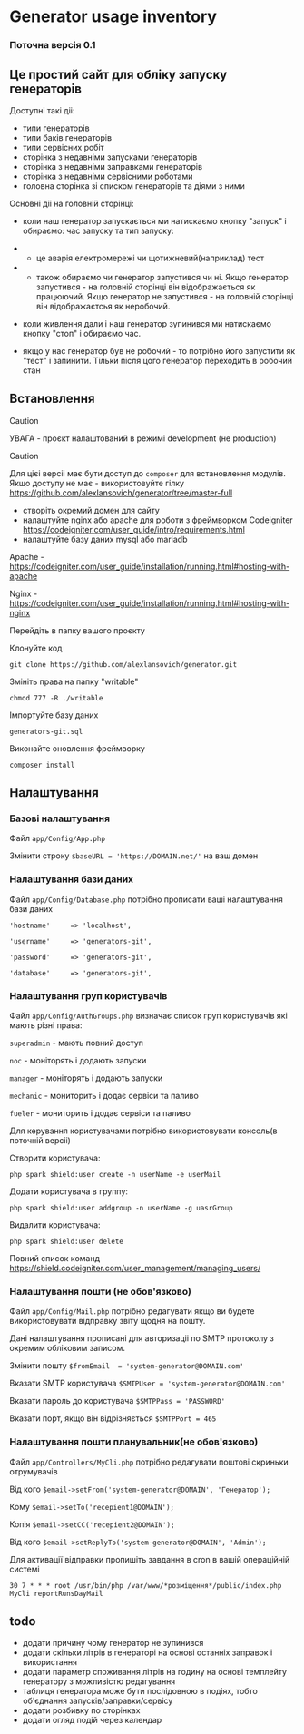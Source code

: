 # Generator usage inventory
### Поточна версія 0.1
## Це простий сайт для обліку запуску генераторів

Доступні такі діі:
- типи генераторів
- типи баків генераторів
- типи сервісних робіт
- сторінка з недавніми запусками генераторів
- сторінка з недавніми заправками генераторів
- сторінка з недавніми сервісними роботами
- головна сторінка зі списком генераторів та діями з ними

Основні діі на головній сторінці:
- коли наш генератор запускається ми натискаємо кнопку "запуск"
і обираємо:
час запуску та тип запуску:
- - це аварія електромережі чи щотижневий(наприклад) тест
- - також обираємо чи генератор запустився чи ні.
Якщо генератор запустився - на головній сторінці він відображається як працюючий.
Якщо генератор не запустився - на головній сторінці він відображаєтсья як неробочий.

- коли живлення дали і наш генератор зупинився ми натискаємо кнопку "стоп" і обираємо час.
- якщо у нас генератор був не робочий - то потрібно його запустити як "тест" і запинити.
Тільки після цого генератор переходить в робочий стан

## Встановлення

> [!CAUTION]
> УВАГА - проєкт налаштований в режимі development (не production)

> [!CAUTION]
> Для цієі версіі має бути доступ до `composer` для встановлення модулів. Якщо доступу не має - використовуйте гілку https://github.com/alexlansovich/generator/tree/master-full

- створіть окремий домен для сайту
- налаштуйте nginx aбо apache для роботи з фреймворком Codeigniter https://codeigniter.com/user_guide/intro/requirements.html
- налаштуйте базу даних mysql або mariadb

Apache - https://codeigniter.com/user_guide/installation/running.html#hosting-with-apache

Nginx - https://codeigniter.com/user_guide/installation/running.html#hosting-with-nginx

Перейдіть в папку вашого проєкту

Клонуйте код

`git clone https://github.com/alexlansovich/generator.git` 

Змініть права на папку "writable"

`chmod 777 -R ./writable`

Імпортуйте базу даних

`generators-git.sql`

Виконайте оновлення фреймворку

`composer install`

## Налаштування

### Базові налаштування

Файл `app/Config/App.php`

Змінити строку `$baseURL = 'https://DOMAIN.net/'` на ваш домен

### Налаштування бази даних

Файл `app/Config/Database.php` потрібно прописати ваші налаштування бази даних

`'hostname'     => 'localhost',`

`'username'     => 'generators-git',`

`'password'     => 'generators-git',`

`'database'     => 'generators-git',`

### Налаштування груп користувачів

Файл `app/Config/AuthGroups.php` визначає список груп користувачів які мають різні права:

`superadmin` - мають повний доступ

`noc` - моніторять і додають запуски

`manager` - моніторять і додають запуски

`mechanic` - мониторить і додає сервіси та паливо

`fueler` - мониторить і додає сервіси та паливо

Для керування користувачами потрібно використовувати консоль(в поточній версіі)

Створити користувача:

`php spark shield:user create -n userName -e userMail`

Додати користувача в группу:

`php spark shield:user addgroup -n userName -g uasrGroup`

Видалити користувача:

`php spark shield:user delete`

Повний список команд https://shield.codeigniter.com/user_management/managing_users/

### Налаштування пошти (не обов'язково)

Файл `app/Config/Mail.php` потрібно редагувати якщо ви будете використовувати відправку звіту щодня на пошту.

Дані налаштування прописані для авторизаціі по SMTP протоколу з окремим обліковим записом.

Змінити пошту `$fromEmail  = 'system-generator@DOMAIN.com'`

Вказати SMTP користувача `$SMTPUser = 'system-generator@DOMAIN.com'`

Вказати пароль до користувача `$SMTPPass = 'PASSWORD'`

Вказати порт, якщо він відрізняється `$SMTPPort = 465`

### Налаштування пошти планувальник(не обов'язково)

Файл `app/Controllers/MyCli.php` потрібно редагувати поштові скриньки отрумувачів

Від кого `$email->setFrom('system-generator@DOMAIN', 'Генератор');`

Кому `$email->setTo('recepient1@DOMAIN');`

Копія `$email->setCC('recepient2@DOMAIN');`

Від кого `$email->setReplyTo('system-generator@DOMAIN', 'Admin');`

Для активації відправки пропишіть завдання в cron в вашій операційній системі

`30 7 * * * root /usr/bin/php /var/www/*розміщення*/public/index.php MyCli reportRunsDayMail`


## todo

- додати причину чому генератор не зупинився
- додати скільки літрів в генераторі на основі останніх заправок і використання
- додати параметр споживання літрів на годину на основі темплейту генератору з можливістю редагування
- таблиця генератора може бути послідовною в подіях, тобто об'єднання запусків/заправки/сервісу
- додати розбивку по сторінках
- додати огляд подій через календар